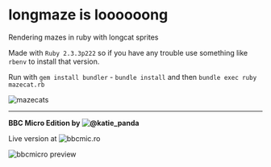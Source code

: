 # longmaze is loooooong
Rendering mazes in ruby with longcat sprites

Made with `Ruby 2.3.3p222` so if you have any trouble use something like `rbenv` to install that version.

Run with `gem install bundler` - `bundle install` and then `bundle exec ruby mazecat.rb`

![mazecats](https://raw.githubusercontent.com/discatte/longmaze-is-loooong/main/mazecats.png)

----


**BBC Micro Edition by ![@katie_panda](https://twitter.com/katie_panda)**

Live version at ![bbcmic.ro](https://bbcmic.ro/#%7B%22v%22%3A1%2C%22program%22%3A%22%24%26C00%3D%5C%22%C4%82%C3%B2z%2F%3F%2Fx%C3%B0Ac%C5%BFk%3E%C4%9C%C3%BC%C4%9C%C4%80%C4%80%C4%80%C4%8F%C4%9F%C4%9F%C4%9C%C4%9C%C4%80%C4%80%C4%8E%C3%B1%C3%81%C3%A60%C4%90%C4%80%C4%80%C4%80%C3%BF%C3%BF%C3%BF%C4%80%C4%80%C4%80%C4%80%C4%80%C3%B8%C3%BC%C3%BC%C4%9C%C4%9C%C4%80%C4%80%C4%80%C3%BF%C3%BF%C3%BF%C4%9C%C4%9C%C4%9C%C4%9C4d%C4%88%C4%89%C4%89%C4%86%C4%9C%C4%9C%C4%9C%C4%9F%C4%9F%C4%8F%C4%80%C4%80%C4%9C%C4%9C%C4%9C%C4%9C%C4%9C%C4%9C%C4%9C%C4%9C%C4%9C%C4%9C%C4%9C%C4%9F%C4%9F%C4%9F%C4%9C%C4%9C%C4%9C%C4%9C%C4%9C%C3%BC%C3%BC%C3%B8%C4%80%C4%80%C4%9C%C4%9C%C4%9C%C3%BF%C3%BF%C3%BF%C4%80%C4%80%C4%9C%C4%9C%C4%9C%C3%BC%C3%BC%C3%BC%C4%9C%C4%9C%C4%9C%C4%9C%C4%9C%C3%BF%C3%BF%C3%BF%C4%9C%C4%9C%5C%22%5Cn%C3%AB1%3AW%3D39%3AC%3D%C6%93%5Cn%C3%A3I%3D0%C2%B8W%3AC%3FI%3D16%3AC%3F%281248-I%29%3D16%3AC%3F%28I*W%29%3D16%3A%C3%AD%3A%C3%AB4%5Cn%C3%9EM%204%5CnV%3D40%3AD%3D1%5Cn%C3%B5%C3%B2B%3AV%3D%C2%A4C%3AD%3D-%28D%3E2%29*D%2F4-%28D%3C4%29*D*4%3A%C3%B2B%3AT%3D0%3AD%3D1%5Cn%C3%B5%C3%A7C%3F%C2%A4C%C6%8BM%3FT%3DD%3AT%3DT%2B1%5CnD%3DD*2%3A%C3%BDD%3E8%5Cn%C3%A7T%20D%3DM%3F%28%C2%B3%28T%29-1%29%C6%8BD%3D0%3A%C3%B5V%3D%C2%B3%281209%29%3A%C3%BD15%C6%80C%3FV%5Cn%C3%BD0%5Cn%C3%9D%C3%B2B%20C%3FV%3DC%3FV%C6%84D%3A%C3%AF31%2CV%C6%83W%2CV%C6%81W%2CC%3FV-33%3A%C3%A1%5Cn%C3%9D%C2%A4C%3DV-%28D%3D1%29%2B%28D%3D4%29-W*%28D%3D2%29%2BW*%28D%3D8%29%22%7D)

![bbcmicro preview](https://raw.githubusercontent.com/discatte/longmaze-is-loooong/main/mazecat-bbcmicro-preview.png)
